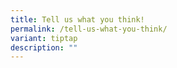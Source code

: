 ```yaml
---
title: Tell us what you think!
permalink: /tell-us-what-you-think/
variant: tiptap
description: ""
---
```

